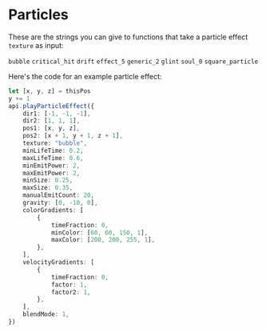 # Particles

These are the strings you can give to functions that take a particle effect `texture` as input:

`bubble`
`critical_hit`
`drift`
`effect_5`
`generic_2`
`glint`
`soul_0`
`square_particle`

Here's the code for an example particle effect:

```ts
let [x, y, z] = thisPos
y += 1
api.playParticleEffect({
    dir1: [-1, -1, -1],
    dir2: [1, 1, 1],
    pos1: [x, y, z],
    pos2: [x + 1, y + 1, z + 1],
    texture: "bubble",
    minLifeTime: 0.2,
    maxLifeTime: 0.6,
    minEmitPower: 2,
    maxEmitPower: 2,
    minSize: 0.25,
    maxSize: 0.35,
    manualEmitCount: 20,
    gravity: [0, -10, 0],
    colorGradients: [
        {
            timeFraction: 0,
            minColor: [60, 60, 150, 1],
            maxColor: [200, 200, 255, 1],
        },
    ],
    velocityGradients: [
        {
            timeFraction: 0,
            factor: 1,
            factor2: 1,
        },
    ],
    blendMode: 1,
})
```
